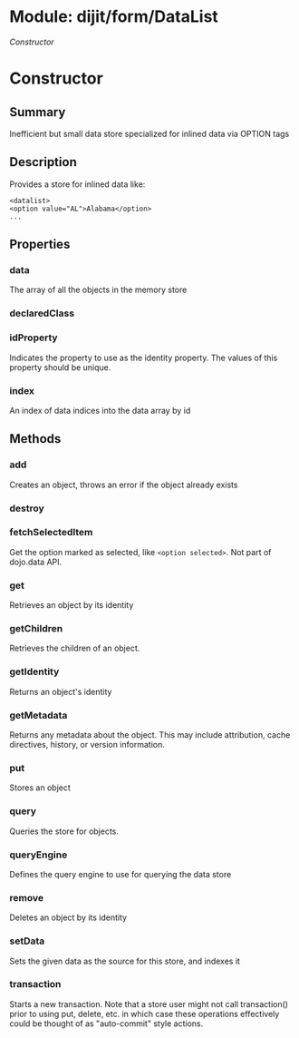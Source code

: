 # Module: dijit/form/DataList

*Constructor*

# Constructor

## Summary

Inefficient but small data store specialized for inlined data via OPTION tags

## Description

Provides a store for inlined data like:


    <datalist>
    <option value="AL">Alabama</option>
    ...
## Properties

### data
The array of all the objects in the memory store

### declaredClass


### idProperty
Indicates the property to use as the identity property. The values of this
property should be unique.

### index
An index of data indices into the data array by id

## Methods

### add
Creates an object, throws an error if the object already exists

### destroy


### fetchSelectedItem
Get the option marked as selected, like `<option selected>`.
Not part of dojo.data API.

### get
Retrieves an object by its identity

### getChildren
Retrieves the children of an object.

### getIdentity
Returns an object's identity

### getMetadata
Returns any metadata about the object. This may include attribution,
cache directives, history, or version information.

### put
Stores an object

### query
Queries the store for objects.

### queryEngine
Defines the query engine to use for querying the data store

### remove
Deletes an object by its identity

### setData
Sets the given data as the source for this store, and indexes it

### transaction
Starts a new transaction.
Note that a store user might not call transaction() prior to using put,
delete, etc. in which case these operations effectively could be thought of
as "auto-commit" style actions.


